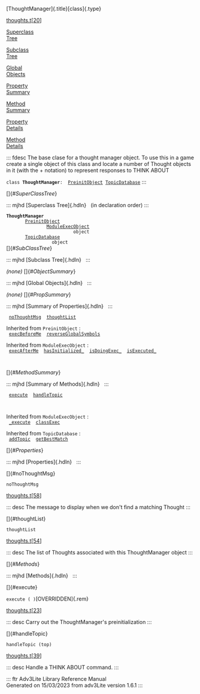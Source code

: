 [ThoughtManager]{.title}[class]{.type}

[thoughts.t](../file/thoughts.t.html)\[[20](../source/thoughts.t.html#20)\]

[Superclass\
Tree](#_SuperClassTree_)

[Subclass\
Tree](#_SubClassTree_)

[Global\
Objects](#_ObjectSummary_)

[Property\
Summary](#_PropSummary_)

[Method\
Summary](#_MethodSummary_)

[Property\
Details](#_Properties_)

[Method\
Details](#_Methods_)

::: fdesc
The base clase for a thought manager object. To use this in a game
create a single object of this class and locate a number of Thought
objects in it (with the + notation) to represent responses to THINK
ABOUT

`class `**`ThoughtManager`**` :   `[`PreinitObject`](../object/PreinitObject.html)`   `[`TopicDatabase`](../object/TopicDatabase.html)
:::

[]{#_SuperClassTree_}

::: mjhd
[Superclass Tree]{.hdln}   (in declaration order)
:::

**`ThoughtManager`**\
`         `[`PreinitObject`](../object/PreinitObject.html)\
`                 `[`ModuleExecObject`](../object/ModuleExecObject.html)\
`                         object`\
`         `[`TopicDatabase`](../object/TopicDatabase.html)\
`                 object`\
[]{#_SubClassTree_}

::: mjhd
[Subclass Tree]{.hdln}  
:::

*(none)* []{#_ObjectSummary_}

::: mjhd
[Global Objects]{.hdln}  
:::

*(none)* []{#_PropSummary_}

::: mjhd
[Summary of Properties]{.hdln}  
:::

` `[`noThoughtMsg`](#noThoughtMsg)`  `[`thoughtList`](#thoughtList)`  `

Inherited from `PreinitObject` :\
` `[`execBeforeMe`](../object/PreinitObject.html#execBeforeMe)`  `[`reverseGlobalSymbols`](../object/PreinitObject.html#reverseGlobalSymbols)`  `

Inherited from `ModuleExecObject` :\
` `[`execAfterMe`](../object/ModuleExecObject.html#execAfterMe)`  `[`hasInitialized_`](../object/ModuleExecObject.html#hasInitialized_)`  `[`isDoingExec_`](../object/ModuleExecObject.html#isDoingExec_)`  `[`isExecuted_`](../object/ModuleExecObject.html#isExecuted_)`  `

` `

[]{#_MethodSummary_}

::: mjhd
[Summary of Methods]{.hdln}  
:::

` `[`execute`](#execute)`  `[`handleTopic`](#handleTopic)`  `

` `

Inherited from `ModuleExecObject` :\
` `[`_execute`](../object/ModuleExecObject.html#_execute)`  `[`classExec`](../object/ModuleExecObject.html#classExec)`  `

Inherited from `TopicDatabase` :\
` `[`addTopic`](../object/TopicDatabase.html#addTopic)`  `[`getBestMatch`](../object/TopicDatabase.html#getBestMatch)`  `

[]{#_Properties_}

::: mjhd
[Properties]{.hdln}  
:::

[]{#noThoughtMsg}

`noThoughtMsg`

[thoughts.t](../file/thoughts.t.html)\[[58](../source/thoughts.t.html#58)\]

::: desc
The message to display when we don\'t find a matching Thought
:::

[]{#thoughtList}

`thoughtList`

[thoughts.t](../file/thoughts.t.html)\[[54](../source/thoughts.t.html#54)\]

::: desc
The list of Thoughts associated with this ThoughtManager object
:::

[]{#_Methods_}

::: mjhd
[Methods]{.hdln}  
:::

[]{#execute}

`execute ( )`[OVERRIDDEN]{.rem}

[thoughts.t](../file/thoughts.t.html)\[[23](../source/thoughts.t.html#23)\]

::: desc
Carry out the ThoughtManager\'s preinitialization
:::

[]{#handleTopic}

`handleTopic (top)`

[thoughts.t](../file/thoughts.t.html)\[[39](../source/thoughts.t.html#39)\]

::: desc
Handle a THINK ABOUT command.
:::

::: ftr
Adv3Lite Library Reference Manual\
Generated on 15/03/2023 from adv3Lite version 1.6.1
:::
